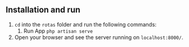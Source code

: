 ## Installation and run

1. `cd` into the `rotas` folder and run the following commands:
    1. Run App `php artisan serve`
2. Open your browser and see the server running on `localhost:8000/`.

